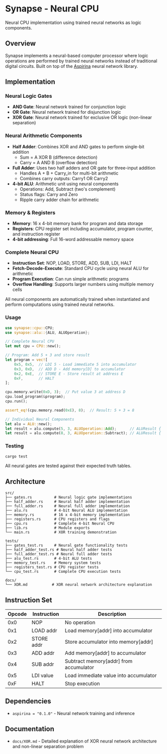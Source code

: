 # Synapse - Neural CPU

Neural CPU implementation using trained neural networks as logic components.

## Overview

Synapse implements a neural-based computer processor where logic operations are performed by trained neural networks instead of traditional digital circuits. Built on top of the [Aspirina](https://crates.io/crates/aspirina) neural network library.

## Implementation

### Neural Logic Gates
- **AND Gate**: Neural network trained for conjunction logic
- **OR Gate**: Neural network trained for disjunction logic  
- **XOR Gate**: Neural network trained for exclusive OR logic (non-linear separation)

### Neural Arithmetic Components
- **Half Adder**: Combines XOR and AND gates to perform single-bit addition
  - Sum = A XOR B (difference detection)
  - Carry = A AND B (overflow detection)
- **Full Adder**: Uses two half adders and OR gate for three-input addition
  - Handles A + B + Carry_in for multi-bit arithmetic
  - Combines carry outputs: Carry1 OR Carry2
- **4-bit ALU**: Arithmetic unit using neural components
  - Operations: Add, Subtract (two's complement)
  - Status flags: Carry and Zero
  - Ripple carry adder chain for arithmetic

### Memory & Registers
- **Memory**: 16 x 4-bit memory bank for program and data storage
- **Registers**: CPU register set including accumulator, program counter, and instruction register
- **4-bit addressing**: Full 16-word addressable memory space

### Complete Neural CPU
- **Instruction Set**: NOP, LOAD, STORE, ADD, SUB, LDI, HALT
- **Fetch-Decode-Execute**: Standard CPU cycle using neural ALU for arithmetic
- **Program Execution**: Can run simple arithmetic programs
- **Overflow Handling**: Supports larger numbers using multiple memory cells

All neural components are automatically trained when instantiated and perform computations using trained neural networks.

### Usage

```rust
use synapse::cpu::CPU;
use synapse::alu::{ALU, ALUOperation};

// Complete Neural CPU
let mut cpu = CPU::new();

// Program: Add 5 + 3 and store result
let program = vec![
    0x5, 0x5,  // LDI 5 - Load immediate 5 into accumulator
    0x3, 0xD,  // ADD D - Add memory[D] to accumulator
    0x2, 0xE,  // STORE E - Store result at address E
    0xF,       // HALT
];

cpu.memory.write(0xD, 3);  // Put value 3 at address D
cpu.load_program(&program);
cpu.run();

assert_eq!(cpu.memory.read(0xE), 8);  // Result: 5 + 3 = 8

// Individual Neural Components
let alu = ALU::new();
let result = alu.compute(5, 3, ALUOperation::Add);      // ALUResult { result: 8, carry: false, zero: false }
let result = alu.compute(8, 3, ALUOperation::Subtract); // ALUResult { result: 5, carry: true, zero: false }
```

### Testing

```bash
cargo test
```

All neural gates are tested against their expected truth tables.

## Architecture

```
src/
├── gates.rs          # Neural logic gate implementations
├── half_adder.rs     # Neural half adder implementation  
├── full_adder.rs     # Neural full adder implementation
├── alu.rs            # 4-bit Neural ALU implementation
├── memory.rs         # 16 x 4-bit memory implementation
├── registers.rs      # CPU registers and flags
├── cpu.rs            # Complete 4-bit Neural CPU
├── lib.rs            # Module exports
└── main.rs           # XOR training demonstration

tests/
├── gates_test.rs     # Neural gate functionality tests
├── half_adder_test.rs # Neural half adder tests
├── full_adder_test.rs # Neural full adder tests
├── alu_test.rs       # 4-bit ALU tests
├── memory_test.rs    # Memory system tests
├── registers_test.rs # CPU register tests
└── cpu_test.rs       # Complete CPU execution tests

docs/
└── XOR.md           # XOR neural network architecture explanation
```

## Instruction Set

| Opcode | Instruction | Description |
|--------|-------------|-------------|
| 0x0    | NOP         | No operation |
| 0x1    | LOAD addr   | Load memory[addr] into accumulator |
| 0x2    | STORE addr  | Store accumulator into memory[addr] |
| 0x3    | ADD addr    | Add memory[addr] to accumulator |
| 0x4    | SUB addr    | Subtract memory[addr] from accumulator |
| 0x5    | LDI value   | Load immediate value into accumulator |
| 0xF    | HALT        | Stop execution |

## Dependencies

- `aspirina = "0.1.0"` - Neural network training and inference

## Documentation

- `docs/XOR.md` - Detailed explanation of XOR neural network architecture and non-linear separation problem
